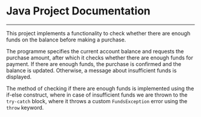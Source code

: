 # Java Project Documentation

---

This project implements a functionality to check whether there are enough funds on the balance before making a purchase.

The programme specifies the current account balance and requests the purchase amount, 
after which it checks whether there are enough funds for payment. 
If there are enough funds, the purchase is confirmed and the balance is updated. 
Otherwise, a message about insufficient funds is displayed. 

The method of checking if there are enough funds is implemented using the if-else construct, 
where in case of insufficient funds we are thrown to the `try-catch` block, 
where it throws a custom `FundsException` error using the `throw` keyword.



